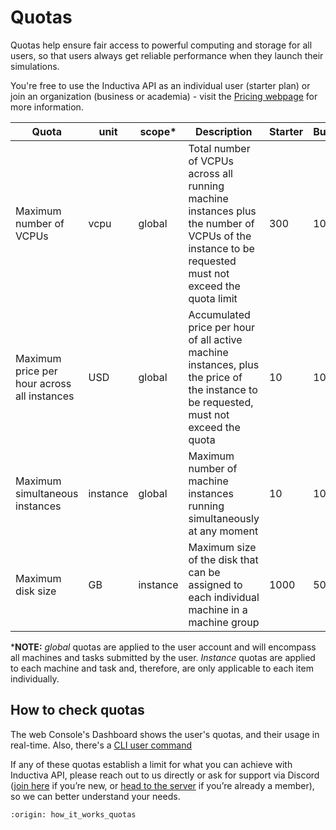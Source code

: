 # Quotas

Quotas help ensure fair access to powerful computing and storage for all users, so that users always get reliable performance when they launch their simulations.

You're free to use the Inductiva API as an individual user (starter plan) or join an
organization (business or academia) - visit the [Pricing webpage](https://inductiva.ai/pricing) for more information.

| Quota | unit | scope* | Description | Starter | Business | Academia |
|-------|------|-------|-------------|----------|------------|------------|
| Maximum number of VCPUs | vcpu | global | Total number of VCPUs across all running machine instances plus the number of VCPUs of the instance to be requested must not exceed the quota limit | 300 | 10000 | 10000 |
| Maximum price per hour across all instances | USD | global | Accumulated price per hour of all active machine instances, plus the price of the instance to be requested, must not exceed the quota | 10 | 1000 | 1000 |
| Maximum simultaneous instances | instance | global | Maximum number of machine instances running simultaneously at any moment | 10 | 100 | 100 |
| Maximum disk size | GB | instance | Maximum size of the disk that can be assigned to each individual machine in a machine group | 1000 | 5000 | 5000 |

***NOTE:** _global_ quotas are applied to the user account and will encompass all
machines and tasks submitted by the user.
_Instance_ quotas are applied to each machine and task and, therefore,
are only applicable to each item individually.

## How to check quotas

The web Console's Dashboard shows the user's quotas, and their usage in real-time.
Also, there's a [CLI user command](https://inductiva.ai/guides/api-functions/cli/user)

If any of these quotas establish a limit for what you can achieve with Inductiva API, please reach out to us directly or ask for support via Discord ([join here](https://discord.com/invite/p9tjqBhuZ5) if you’re new, or [head to the server](https://discord.com/channels/1389190271723638804/1389235177456402502) if you’re already a member), so we can better understand your needs.

```{banner_small}
:origin: how_it_works_quotas
```